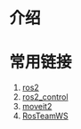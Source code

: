 # 介绍



# 常用链接

1. [ros2](https://docs.ros.org/en/humble/Tutorials.html)
2. [ros2_control](https://control.ros.org/master/doc/ros2_control/doc/index.html)
3. [moveit2](https://moveit.picknik.ai/main/index.html)
4. [RosTeamWS](https://rtw.stoglrobotics.de/master/index.html)
